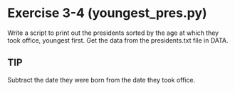 # Exercise 3-4 (youngest_pres.py)

Write a script to print out the presidents sorted by the age at which they took office, youngest first. Get the data from the presidents.txt file in DATA.

## TIP

Subtract the date they were born from the date they took office.
